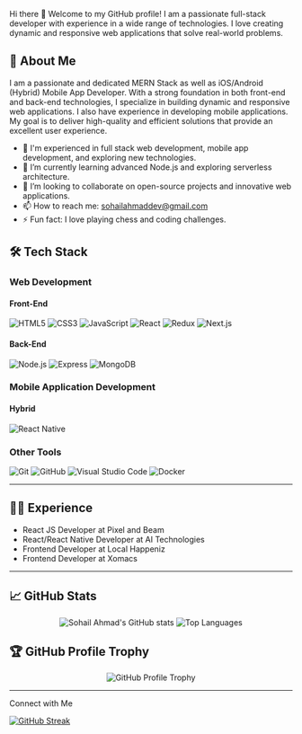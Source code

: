 Hi there 👋
Welcome to my GitHub profile! I am a passionate full-stack developer with experience in a wide range of technologies. I love creating dynamic and responsive web applications that solve real-world problems.

## 🌟 About Me

I am a passionate and dedicated MERN Stack as well as iOS/Android (Hybrid) Mobile App Developer. With a strong foundation in both front-end and back-end technologies, I specialize in building dynamic and responsive web applications. I also have experience in developing mobile applications. My goal is to deliver high-quality and efficient solutions that provide an excellent user experience.

- 👀 I'm experienced in full stack web development, mobile app development, and exploring new technologies.
- 🌱 I’m currently learning advanced Node.js and exploring serverless architecture.
- 💞️ I’m looking to collaborate on open-source projects and innovative web applications.
- 📫 How to reach me: sohailahmaddev@gmail.com
- ⚡ Fun fact: I love playing chess and coding challenges.

## 🛠️ Tech Stack

### Web Development

#### Front-End
![HTML5](https://img.shields.io/badge/-HTML5-E34F26?style=flat&logo=html5&logoColor=white)
![CSS3](https://img.shields.io/badge/-CSS3-1572B6?style=flat&logo=css3&logoColor=white)
![JavaScript](https://img.shields.io/badge/-JavaScript-F7DF1E?style=flat&logo=javascript&logoColor=black)
![React](https://img.shields.io/badge/-React-61DAFB?style=flat&logo=react&logoColor=black)
![Redux](https://img.shields.io/badge/-Redux-764ABC?style=flat&logo=redux&logoColor=white)
![Next.js](https://img.shields.io/badge/-Next.js-000000?style=flat&logo=next.js&logoColor=white)

#### Back-End
![Node.js](https://img.shields.io/badge/-Node.js-339933?style=flat&logo=node.js&logoColor=white)
![Express](https://img.shields.io/badge/-Express-000000?style=flat&logo=express&logoColor=white)
![MongoDB](https://img.shields.io/badge/-MongoDB-47A248?style=flat&logo=mongodb&logoColor=white)

### Mobile Application Development

#### Hybrid
![React Native](https://img.shields.io/badge/-React%20Native-61DAFB?style=flat&logo=react&logoColor=black)

### Other Tools
![Git](https://img.shields.io/badge/-Git-F05032?style=flat&logo=git&logoColor=white)
![GitHub](https://img.shields.io/badge/-GitHub-181717?style=flat&logo=github&logoColor=white)
![Visual Studio Code](https://img.shields.io/badge/-Visual_Studio_Code-007ACC?style=flat&logo=visual-studio-code&logoColor=white)
![Docker](https://img.shields.io/badge/-Docker-2496ED?style=flat&logo=docker&logoColor=white)

---

## 👨‍💻 Experience

- React JS Developer at Pixel and Beam
- React/React Native Developer at AI Technologies
- Frontend Developer at Local Happeniz
- Frontend Developer at Xomacs

---

## 📈 GitHub Stats
<p align="center">
  <img src="https://github-readme-stats.vercel.app/api?username=omerkhan7210&show_icons=true&theme=radical" alt="Sohail Ahmad's GitHub stats">
  <img src="https://github-readme-stats.vercel.app/api/top-langs/?username=omerkhan7210&layout=compact&theme=radical" alt="Top Languages">
</p>

## 🏆 GitHub Profile Trophy
<p align="center">
  <img src="https://github-profile-trophy.vercel.app/?username=omerkhan7210&theme=radical&margin-w=15&margin-h=15" alt="GitHub Profile Trophy">
</p>

---













Connect with Me


[![GitHub Streak](https://streak-stats.demolab.com?user=omerkhan7210&theme=vue&hide_border=true)](https://git.io/streak-stats)
